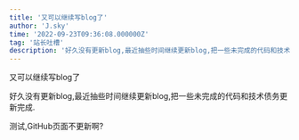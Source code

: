 ```yaml
---
title: '又可以继续写blog了'
author: 'J.sky'
time: '2022-09-23T09:36:08.000000Z'
tag: '站长吐槽'
description: '好久没有更新blog,最近抽些时间继续更新blog,把一些未完成的代码和技术债务更新完成.'
---
```


又可以继续写blog了

好久没有更新blog,最近抽些时间继续更新blog,把一些未完成的代码和技术债务更新完成.

测试,GitHub页面不更新啊?